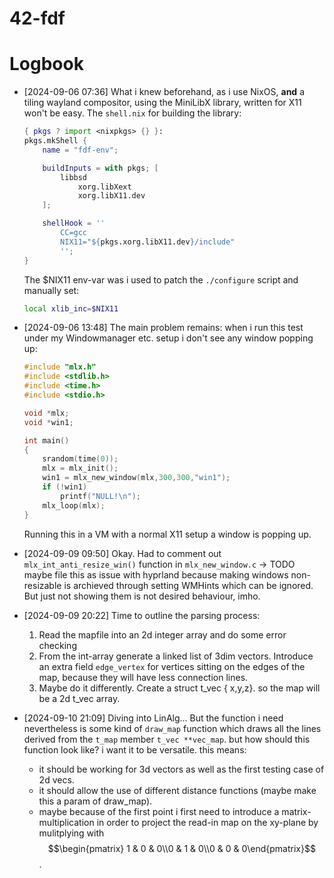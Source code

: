 # 42-fdf

# Logbook

- [2024-09-06 07:36] What i knew beforehand, as i use NixOS, **and** a tiling
  wayland compositor, using the MiniLibX library, written for X11 won't be easy.
  The `shell.nix` for building the  library:

  ```nix
  { pkgs ? import <nixpkgs> {} }:
  pkgs.mkShell {
      name = "fdf-env";
  
      buildInputs = with pkgs; [
          libbsd
              xorg.libXext
              xorg.libX11.dev
      ];
  
      shellHook = ''
          CC=gcc
          NIX11="${pkgs.xorg.libX11.dev}/include"
          '';
  }
  ```

  The $NIX11 env-var was i used to patch the `./configure` script and manually set:
  
  ```sh
  local xlib_inc=$NIX11
  ```
- [2024-09-06 13:48] The main problem remains: when i run this test under my
  Windowmanager etc. setup i don't see any window popping up:

  ```c
  #include "mlx.h"
  #include <stdlib.h>
  #include <time.h>
  #include <stdio.h>

  void *mlx;
  void *win1;

  int main()
  {
      srandom(time(0));
      mlx = mlx_init();
      win1 = mlx_new_window(mlx,300,300,"win1");
      if (!win1)
          printf("NULL!\n");
      mlx_loop(mlx);
  }
  ```
  Running this in a VM with a normal X11 setup a window is popping up.

- [2024-09-09 09:50] Okay. Had to comment out `mlx_int_anti_resize_win()` function in
  `mlx_new_window.c` -> TODO maybe file this as issue with hyprland because
  making windows non-resizable is archieved through setting WMHints which can be
  ignored. But just not showing them is not desired behaviour, imho.

- [2024-09-09 20:22] Time to outline the parsing process:

    1) Read the mapfile into an 2d integer array and do some error checking
    2) From the int-array generate a linked list of 3dim vectors. Introduce an
       extra field `edge_vertex` for vertices sitting on the edges of the map,
       because they will have less connection lines.
    3) Maybe do it differently. Create a struct t_vec { x,y,z}. so the map will
       be a 2d t_vec array.

- [2024-09-10 21:09] Diving into LinAlg... But the function i need nevertheless
  is some kind of `draw_map` function which draws all the lines derived from the
  `t_map` member `t_vec **vec_map`. but how should this function look like? i
  want it to be versatile. this means:
  
  + it should be working for 3d vectors as well as the first testing case of 2d
    vecs.
  + it should allow the use of different distance functions (maybe make this a
    param of draw_map).
  + maybe because of the first point i first need to introduce a
    matrix-multiplication in order to project the read-in map on the xy-plane by
    mulitplying with $$\begin{pmatrix} 1 & 0 & 0\\0 & 1 & 0\\0 & 0 & 0\end{pmatrix}$$.
